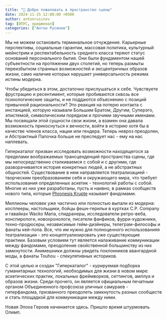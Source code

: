 ```yaml
---
title: "📌 Добро пожаловать в пространство сцены"
date: 2024-11-25 12:00:00 +0500
author: antonrusinov
tag: [ОПУС, ориджинал]
categories: ["Антон Русинов"]
---
```


Мы не можем остановить терминальное отчуждение. Карьерные перспективы, социальные гарантии, массовая политика, культурный мейнстрим и респектабельность среднего класса теряют статус оснований персонального бытия. Они были фундаментом нашей субъектности на протяжении двух столетий, но теперь размыты переизбытком странных возможностей и эксцентричных образов жизни, само наличие которых нарушает универсальность режима истины модерна.

Чтобы убедиться в этом, достаточно прислушаться к себе. Чувствуете фрустрацию и ресентимент, которые пробиваются сквозь все психологические защиты, и не поддаются объяснению с позиций привычной рациональности? Это реакция на потерю контакта с инстанцией, которую называли Большим Братом, Другим, Суперэго, эпистемой, символическим порядком и прочими звучными именами. Мы посвящали этой сущности свои жизни, а взамен она давала возможность прикоснуться к вечности, войти в историю хотя бы в качестве членов класса, нации или гендера. Теперь невроз преодолен, и Абстрактный Папочка больше не преследует нас - ему на нас наплевать.

Гиперкаталог призван исследовать возможности находящегося за пределами воображаемых трансценденций пространства сцены, где мы непосредственно сталкиваемся с собой и с другими, где разворачивается история конкретных людей, а не абстрактных общностей. Существование в нем направляется театрализацией - творческим преобразованием себя и окружающего мира, что требует использования определенных аскетик - технологий работы с собой. Многие из них уже разработаны, пусть и наивно, в рамках сообществ нового типа, которые [Phronesis Krupte](https://boosty.to/rusinov/posts/e4f40d73-462d-446a-add6-7a5cc16d5ddd) называет фандомами.

Миллионы человек уже частично или полностью выпали из модерна: косплееры, настольщики, бойцы фешн-герильи в куртках C.P. Company и гавайках Wacko Maria, спидранеры, исследователи ретро-веба, конспирологи, новохронологи, писатели фанфиков, фурри-художники, техно-продюсеры, независимые гейм-дизйнеры, телеграм-философы и фанаты кей-попа. Все, что им нужно для полноценного использованияя театрализации - это концептуализировать уже существующие практики. Базовым условием тут является налаживание коммуникации между фандомами, преодоление свойственной большинству из них замкнутости. Анимешники должны увидеть поклонников авангардной моды, а фанаты Touhou - спекулятивных историков.

С этой целью и создан "Гиперкаталог" - курируемая подборка гуманитарных технологий, необходимых для жизни в новом мире: аскетических практик, локальных фреймворков, сеттингов, амплуа и образов жизни. Среди прочего, он является официальным печатным органом Объединенного профсоюза уличных самураев - гиперфандома, призванного преодолеть замкнутость разных сообществ и стать площадкой для коммуникации между ними.

Новая Эпоха Героев начинается здесь. Пришло время штурмовать Олимп.
